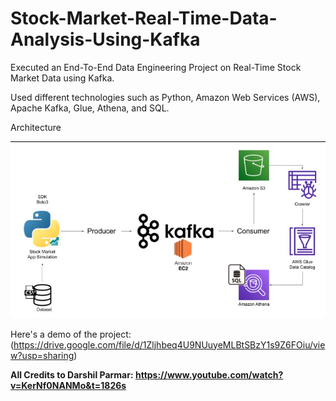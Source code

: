 # Stock-Market-Real-Time-Data-Analysis-Using-Kafka

Executed an End-To-End Data Engineering Project on Real-Time Stock Market Data using Kafka.

Used different technologies such as Python, Amazon Web Services (AWS), Apache Kafka, Glue, Athena, and SQL.

Architecture


![Screenshot](KafkaProjectArchitecture.png)

Here's a demo of the project: (https://drive.google.com/file/d/1Zljhbeq4U9NUuyeMLBtSBzY1s9Z6FOiu/view?usp=sharing)



**All Credits to Darshil Parmar: https://www.youtube.com/watch?v=KerNf0NANMo&t=1826s**

